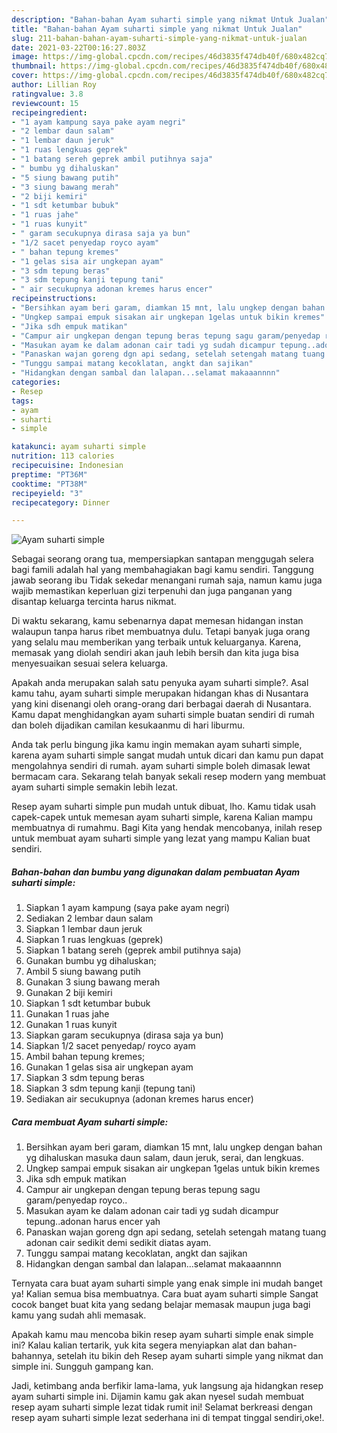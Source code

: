 ```yaml
---
description: "Bahan-bahan Ayam suharti simple yang nikmat Untuk Jualan"
title: "Bahan-bahan Ayam suharti simple yang nikmat Untuk Jualan"
slug: 211-bahan-bahan-ayam-suharti-simple-yang-nikmat-untuk-jualan
date: 2021-03-22T00:16:27.803Z
image: https://img-global.cpcdn.com/recipes/46d3835f474db40f/680x482cq70/ayam-suharti-simple-foto-resep-utama.jpg
thumbnail: https://img-global.cpcdn.com/recipes/46d3835f474db40f/680x482cq70/ayam-suharti-simple-foto-resep-utama.jpg
cover: https://img-global.cpcdn.com/recipes/46d3835f474db40f/680x482cq70/ayam-suharti-simple-foto-resep-utama.jpg
author: Lillian Roy
ratingvalue: 3.8
reviewcount: 15
recipeingredient:
- "1 ayam kampung saya pake ayam negri"
- "2 lembar daun salam"
- "1 lembar daun jeruk"
- "1 ruas lengkuas geprek"
- "1 batang sereh geprek ambil putihnya saja"
- " bumbu yg dihaluskan"
- "5 siung bawang putih"
- "3 siung bawang merah"
- "2 biji kemiri"
- "1 sdt ketumbar bubuk"
- "1 ruas jahe"
- "1 ruas kunyit"
- " garam secukupnya dirasa saja ya bun"
- "1/2 sacet penyedap royco ayam"
- " bahan tepung kremes"
- "1 gelas sisa air ungkepan ayam"
- "3 sdm tepung beras"
- "3 sdm tepung kanji tepung tani"
- " air secukupnya adonan kremes harus encer"
recipeinstructions:
- "Bersihkan ayam beri garam, diamkan 15 mnt, lalu ungkep dengan bahan yg dihaluskan masuka daun salam, daun jeruk, serai, dan lengkuas."
- "Ungkep sampai empuk sisakan air ungkepan 1gelas untuk bikin kremes"
- "Jika sdh empuk matikan"
- "Campur air ungkepan dengan tepung beras tepung sagu garam/penyedap royco.."
- "Masukan ayam ke dalam adonan cair tadi yg sudah dicampur tepung..adonan harus encer yah"
- "Panaskan wajan goreng dgn api sedang, setelah setengah matang tuang adonan cair sedikit demi sedikit diatas ayam."
- "Tunggu sampai matang kecoklatan, angkt dan sajikan"
- "Hidangkan dengan sambal dan lalapan...selamat makaaannnn"
categories:
- Resep
tags:
- ayam
- suharti
- simple

katakunci: ayam suharti simple 
nutrition: 113 calories
recipecuisine: Indonesian
preptime: "PT36M"
cooktime: "PT38M"
recipeyield: "3"
recipecategory: Dinner

---
```



![Ayam suharti simple](https://img-global.cpcdn.com/recipes/46d3835f474db40f/680x482cq70/ayam-suharti-simple-foto-resep-utama.jpg)

Sebagai seorang orang tua, mempersiapkan santapan menggugah selera bagi famili adalah hal yang membahagiakan bagi kamu sendiri. Tanggung jawab seorang ibu Tidak sekedar menangani rumah saja, namun kamu juga wajib memastikan keperluan gizi terpenuhi dan juga panganan yang disantap keluarga tercinta harus nikmat.

Di waktu  sekarang, kamu sebenarnya dapat memesan hidangan instan walaupun tanpa harus ribet membuatnya dulu. Tetapi banyak juga orang yang selalu mau memberikan yang terbaik untuk keluarganya. Karena, memasak yang diolah sendiri akan jauh lebih bersih dan kita juga bisa menyesuaikan sesuai selera keluarga. 



Apakah anda merupakan salah satu penyuka ayam suharti simple?. Asal kamu tahu, ayam suharti simple merupakan hidangan khas di Nusantara yang kini disenangi oleh orang-orang dari berbagai daerah di Nusantara. Kamu dapat menghidangkan ayam suharti simple buatan sendiri di rumah dan boleh dijadikan camilan kesukaanmu di hari liburmu.

Anda tak perlu bingung jika kamu ingin memakan ayam suharti simple, karena ayam suharti simple sangat mudah untuk dicari dan kamu pun dapat mengolahnya sendiri di rumah. ayam suharti simple boleh dimasak lewat bermacam cara. Sekarang telah banyak sekali resep modern yang membuat ayam suharti simple semakin lebih lezat.

Resep ayam suharti simple pun mudah untuk dibuat, lho. Kamu tidak usah capek-capek untuk memesan ayam suharti simple, karena Kalian mampu membuatnya di rumahmu. Bagi Kita yang hendak mencobanya, inilah resep untuk membuat ayam suharti simple yang lezat yang mampu Kalian buat sendiri.

<!--inarticleads1-->

##### Bahan-bahan dan bumbu yang digunakan dalam pembuatan Ayam suharti simple:

1. Siapkan 1 ayam kampung (saya pake ayam negri)
1. Sediakan 2 lembar daun salam
1. Siapkan 1 lembar daun jeruk
1. Siapkan 1 ruas lengkuas (geprek)
1. Siapkan 1 batang sereh (geprek ambil putihnya saja)
1. Gunakan  bumbu yg dihaluskan;
1. Ambil 5 siung bawang putih
1. Gunakan 3 siung bawang merah
1. Gunakan 2 biji kemiri
1. Siapkan 1 sdt ketumbar bubuk
1. Gunakan 1 ruas jahe
1. Gunakan 1 ruas kunyit
1. Siapkan  garam secukupnya (dirasa saja ya bun)
1. Siapkan 1/2 sacet penyedap/ royco ayam
1. Ambil  bahan tepung kremes;
1. Gunakan 1 gelas sisa air ungkepan ayam
1. Siapkan 3 sdm tepung beras
1. Siapkan 3 sdm tepung kanji (tepung tani)
1. Sediakan  air secukupnya (adonan kremes harus encer)




<!--inarticleads2-->

##### Cara membuat Ayam suharti simple:

1. Bersihkan ayam beri garam, diamkan 15 mnt, lalu ungkep dengan bahan yg dihaluskan masuka daun salam, daun jeruk, serai, dan lengkuas.
1. Ungkep sampai empuk sisakan air ungkepan 1gelas untuk bikin kremes
1. Jika sdh empuk matikan
1. Campur air ungkepan dengan tepung beras tepung sagu garam/penyedap royco..
1. Masukan ayam ke dalam adonan cair tadi yg sudah dicampur tepung..adonan harus encer yah
1. Panaskan wajan goreng dgn api sedang, setelah setengah matang tuang adonan cair sedikit demi sedikit diatas ayam.
1. Tunggu sampai matang kecoklatan, angkt dan sajikan
1. Hidangkan dengan sambal dan lalapan...selamat makaaannnn




Ternyata cara buat ayam suharti simple yang enak simple ini mudah banget ya! Kalian semua bisa membuatnya. Cara buat ayam suharti simple Sangat cocok banget buat kita yang sedang belajar memasak maupun juga bagi kamu yang sudah ahli memasak.

Apakah kamu mau mencoba bikin resep ayam suharti simple enak simple ini? Kalau kalian tertarik, yuk kita segera menyiapkan alat dan bahan-bahannya, setelah itu bikin deh Resep ayam suharti simple yang nikmat dan simple ini. Sungguh gampang kan. 

Jadi, ketimbang anda berfikir lama-lama, yuk langsung aja hidangkan resep ayam suharti simple ini. Dijamin kamu gak akan nyesel sudah membuat resep ayam suharti simple lezat tidak rumit ini! Selamat berkreasi dengan resep ayam suharti simple lezat sederhana ini di tempat tinggal sendiri,oke!.

